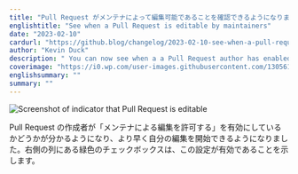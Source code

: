 ```yaml
---
title: "Pull Request がメンテナによって編集可能であることを確認できるようになりました"
englishtitle: "See when a Pull Request is editable by maintainers"
date: "2023-02-10"
cardurl: "https://github.blog/changelog/2023-02-10-see-when-a-pull-request-is-editable-by-maintainers"
author: "Kevin Duck"
description: " You can now see when a a Pull Request author has enabled 'Allow edits by maintainers,' so you can get started with your own edits faster. A green checkbox in the right column will indicate when the setting has been enabled.  "
coverimage: "https://i0.wp.com/user-images.githubusercontent.com/1305617/216589779-c0e56846-c0c1-4e9c-8947-f04e56be4815.png?ssl=1"
englishsummary: ""
summary: ""
---
```


<p><img decoding="async" src="https://i0.wp.com/user-images.githubusercontent.com/1305617/216589779-c0e56846-c0c1-4e9c-8947-f04e56be4815.png?ssl=1" alt="Screenshot of indicator that Pull Request is editable" data-recalc-dims="1"></p>
<p>Pull Request の作成者が「メンテナによる編集を許可する」を有効にしているかどうかが分かるようになり、より早く自分の編集を開始できるようになりました。右側の列にある緑色のチェックボックスは、この設定が有効であることを示します。</p>



